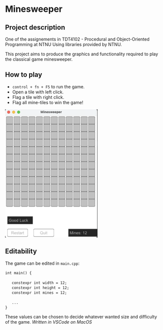 # Minesweeper
## Project description
One of the assignements in TDT4102 - Procedural and Object-Oriented Programming at NTNU
Using libraries provided by NTNU. 

This project aims to produce the graphics and functionality required to play the classical game minesweeper.

## How to play
- `control + fn + F5` to run the game.
- Open a tile with left click.
- Flag a tile with right click.
- Flag all mine-tiles to win the game!

<img src="GameScreen.png" alt="drawing" width="300"/>
 
## Editability
The game can be edited in ```main.cpp```:
 ```
int main() {

    constexpr int width = 12;
    constexpr int height = 12;
    constexpr int mines = 12;

    ...
}
```
These values can be chosen to decide whatever wanted size and difficulty of the game.
_Written in VSCode on MacOS_

